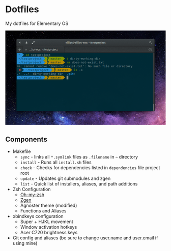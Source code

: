 # Dotfiles

My dotfiles for Elementary OS

![Image](preview.png)

## Components

- Makefile
  - `sync` - links all `*.symlink` files as `.filename` in `~` directory
  - `install` - Runs all `install.sh` files
  - `check` - Checks for dependencies listed in `dependencies` file project root
  - `update` - Updates git submodules and zgen
  - `list` - Quick list of installers, aliases, and path additions
- Zsh Configuration
  - [Oh-my-zsh](https://github.com/robbyrussell/oh-my-zsh)
  - [Zgen](https://github.com/tarjoilija/zgen)
  - Agnoster theme (modified)
  - Functions and Aliases
- xbindkeys configuration
	- Super	+ HJKL movement
  - Window activation hotkeys
  - Acer C720 brightness keys
- Git config and aliases (be sure to change user.name and user.email if using mine)
